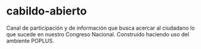 cabildo-abierto
===============

Canal de participación y de información que busca acercar al ciudadano lo que sucede en nuestro Congreso Nacional. Construido haciendo uso del ambiente POPLUS.